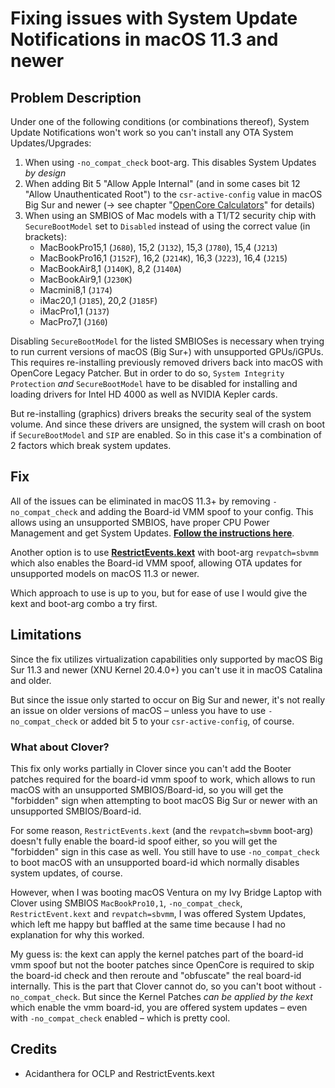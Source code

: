 # Fixing issues with System Update Notifications in macOS 11.3 and newer

## Problem Description

Under one of the following conditions (or combinations thereof), System Update Notifications won't work so you can't install any OTA System Updates/Upgrades:

1. When using `-no_compat_check` boot-arg. This disables System Updates *by design*
2. When adding Bit 5 "Allow Apple Internal" (and in some cases bit 12 "Allow Unauthenticated Root") to the `csr-active-config` value in macOS Big Sur and newer (&rarr; see chapter "[OpenCore Calculators](https://github.com/5T33Z0/OC-Little-Translated/tree/main/B_OC_Calculators)" for details)
3. When using an SMBIOS of Mac models with a T1/T2 security chip with `SecureBootModel` set to `Disabled` instead of using the correct value (in brackets):
	- MacBookPro15,1 (`J680`), 15,2 (`J132`), 15,3 (`J780`), 15,4 (`J213`)
	- MacBookPro16,1 (`J152F`), 16,2 (`J214K`), 16,3 (`J223`), 16,4 (`J215`)
	- MacBookAir8,1 (`J140K`), 8,2 (`J140A`)
	- MacBookAir9,1 (`J230K`)
	- Macmini8,1 (`J174`)
	- iMac20,1 (`J185`), 20,2 (`J185F`)
	- iMacPro1,1 (`J137`)
	- MacPro7,1 (`J160`)

Disabling `SecureBootModel` for the listed SMBIOSes is necessary when trying to run current versions of macOS (Big Sur+) with unsupported GPUs/iGPUs. This requires re-installing previously removed drivers back into macOS with OpenCore Legacy Patcher. But in order to do so, `System Integrity Protection` *and* `SecureBootModel` have to be disabled for installing and loading drivers for Intel HD 4000 as well as NVIDIA Kepler cards.

But re-installing (graphics) drivers breaks the security seal of the system volume. And since these drivers are unsigned, the system will crash on boot if `SecureBootModel` and `SIP` are enabled. So in this case it's a combination of 2 factors which break system updates.

## Fix

All of the issues can be eliminated in macOS 11.3+ by removing `-no_compat_check` and adding the Board-id VMM spoof to your config. This allows using an unsupported SMBIOS, have proper CPU Power Management and get System Updates. [**Follow the instructions here**](https://github.com/5T33Z0/OC-Little-Translated/tree/main/09_Board-ID_VMM-Spoof).

Another option is to use [**RestrictEvents.kext**](https://github.com/acidanthera/RestrictEvents) with boot-arg `revpatch=sbvmm` which also enables the Board-id VMM spoof, allowing OTA updates for unsupported models on macOS 11.3 or newer.

Which approach to use is up to you, but for ease of use I would give the kext and boot-arg combo a try first.

## Limitations

Since the fix utilizes virtualization capabilities only supported by macOS Big Sur 11.3 and newer (XNU Kernel 20.4.0+) you can't use it in macOS Catalina and older.

But since the issue only started to occur on Big Sur and newer, it's not really an issue on older versions of macOS – unless you have to use `-no_compat_check` or added bit 5 to your `csr-active-config`, of course.

### What about Clover?

This fix only works partially in Clover since you can't add the Booter patches required for the board-id vmm spoof to work, which allows to run macOS with an unsupported SMBIOS/Board-id, so you will get the "forbidden" sign when attempting to boot macOS Big Sur or newer with an unsupported SMBIOS/Board-id.

For some reason, `RestrictEvents.kext` (and the `revpatch=sbvmm` boot-arg) doesn't fully enable the board-id spoof either, so you will get the "forbidden" sign in this case as well. You still have to use `-no_compat_check` to boot macOS with an unsupported board-id which normally disables system updates, of course.

However, when I was booting macOS Ventura on my Ivy Bridge Laptop with Clover using SMBIOS `MacBookPro10,1`, `-no_compat_check`, `RestrictEvent.kext` and `revpatch=sbvmm`, I was offered System Updates, which left me happy but baffled at the same time because I had no explanation for why this worked. 

My guess is: the kext can apply the kernel patches part of the board-id vmm spoof but not the booter patches since OpenCore is required to skip the board-id check and then reroute and "obfuscate" the real board-id internally. This is the part that Clover cannot do, so you can't boot without `-no_compat_check`. But since the Kernel Patches *can be applied by the kext* which enable the vmm board-id, you are offered system updates – even with `-no_compat_check` enabled – which is pretty cool.

## Credits
- Acidanthera for OCLP and RestrictEvents.kext
